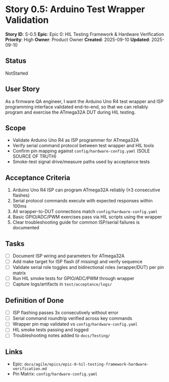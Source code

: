 # Story 0.5: Arduino Test Wrapper Validation

**Story ID**: S-0.5
**Epic**: Epic 0: HIL Testing Framework & Hardware Verification
**Priority**: High
**Owner**: Product Owner
**Created**: 2025-09-10
**Updated**: 2025-09-10

## Status

NotStarted

## User Story

As a firmware QA engineer,
I want the Arduino Uno R4 test wrapper and ISP programming interface validated end-to-end,
so that we can reliably program and exercise the ATmega32A DUT during HIL testing.

## Scope

- Validate Arduino Uno R4 as ISP programmer for ATmega32A
- Verify serial command protocol between test wrapper and HIL tools
- Confirm pin mapping against `config/hardware-config.yaml` (SOLE SOURCE OF TRUTH)
- Smoke-test signal drive/measure paths used by acceptance tests

## Acceptance Criteria

1. Arduino Uno R4 ISP can program ATmega32A reliably (≥3 consecutive flashes) 
2. Serial protocol commands execute with expected responses within 100ms
3. All wrapper-to-DUT connections match `config/hardware-config.yaml`
4. Basic GPIO/ADC/PWM exercises pass via HIL scripts using the wrapper
5. Clear troubleshooting guide for common ISP/serial failures is documented

## Tasks

- [ ] Document ISP wiring and parameters for ATmega32A
- [ ] Add make target for ISP flash (if missing) and verify sequence
- [ ] Validate serial role toggles and bidirectional roles (wrapper/DUT) per pin matrix
- [ ] Run HIL smoke tests for GPIO/ADC/PWM through wrapper
- [ ] Capture logs/artifacts in `test/acceptance/logs/`

## Definition of Done

- [ ] ISP flashing passes 3x consecutively without error
- [ ] Serial command roundtrip verified across key commands
- [ ] Wrapper pin map validated vs `config/hardware-config.yaml`
- [ ] HIL smoke tests passing and logged
- [ ] Troubleshooting notes added to `docs/Testing/`

## Links

- Epic: `docs/agile/epics/epic-0-hil-testing-framework-hardware-verification.md`
- Pin Matrix: `config/hardware-config.yaml`
